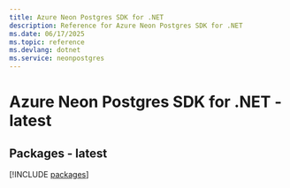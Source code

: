```yaml
---
title: Azure Neon Postgres SDK for .NET
description: Reference for Azure Neon Postgres SDK for .NET
ms.date: 06/17/2025
ms.topic: reference
ms.devlang: dotnet
ms.service: neonpostgres
---
```

# Azure Neon Postgres SDK for .NET - latest
## Packages - latest
[!INCLUDE [packages](neon-postgres-index.md)]